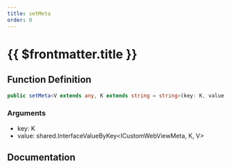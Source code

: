 ```yaml
---
title: setMeta
order: 0
---
```


# {{ $frontmatter.title }}

## Function Definition

```ts
public setMeta<V extends any, K extends string = string>(key: K, value: shared.InterfaceValueByKey<ICustomWebViewMeta, K, V>): void;
```

### Arguments

* key: K
* value: shared.InterfaceValueByKey\<ICustomWebViewMeta, K, V\>

## Documentation

<!--@include: ./parts/setMeta.md-->
